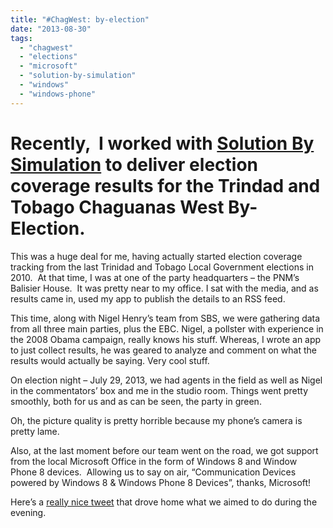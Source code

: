 ```yaml
---
title: "#ChagWest: by-election"
date: "2013-08-30"
tags: 
  - "chagwest"
  - "elections"
  - "microsoft"
  - "solution-by-simulation"
  - "windows"
  - "windows-phone"
---
```


# Recently,  I worked with [Solution By Simulation](http://www.solutionbysimulation.com/) to deliver election coverage results for the Trindad and Tobago Chaguanas West By-Election.

This was a huge deal for me, having actually started election coverage tracking from the last Trinidad and Tobago Local Government elections in 2010.  At that time, I was at one of the party headquarters – the PNM’s Balisier House.  It was pretty near to my office. I sat with the media, and as results came in, used my app to publish the details to an RSS feed.

This time, along with Nigel Henry’s team from SBS, we were gathering data from all three main parties, plus the EBC. Nigel, a pollster with experience in the 2008 Obama campaign, really knows his stuff. Whereas, I wrote an app to just collect results, he was geared to analyze and comment on what the results would actually be saying. Very cool stuff.

On election night – July 29, 2013, we had agents in the field as well as Nigel in the commentators’ box and me in the studio room. Things went pretty smoothly, both for us and as can be seen, the party in green.

Oh, the picture quality is pretty horrible because my phone’s camera is pretty lame.

Also, at the last moment before our team went on the road, we got support from the local Microsoft Office in the form of Windows 8 and Window Phone 8 devices.  Allowing us to say on air, “Communication Devices powered by Windows 8 & Windows Phone 8 Devices”, thanks, Microsoft!

Here’s a [really nice tweet](https://twitter.com/mauriceduncan/status/360954141884944385 "really nice tweet") that drove home what we aimed to do during the evening.
